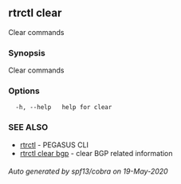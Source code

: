 ## rtrctl clear

Clear commands

### Synopsis


Clear commands

### Options

```
  -h, --help   help for clear
```

### SEE ALSO
* [rtrctl](rtrctl.md)	 - PEGASUS CLI
* [rtrctl clear bgp](rtrctl_clear_bgp.md)	 - clear BGP related information

###### Auto generated by spf13/cobra on 19-May-2020
